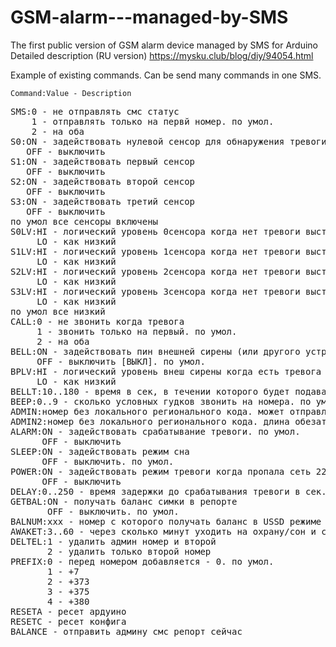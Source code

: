 # GSM-alarm---managed-by-SMS
The first public version of GSM alarm device managed by SMS for Arduino<br>
Detailed description (RU version) https://mysku.club/blog/diy/94054.html

Example of existing commands. Can be send many commands in one SMS.

<code>Command:Value - Description</code>
<pre>SMS:0 - не отправлять смс статус
    1 - отправлять только на первй номер. по умол.
    2 - на оба
S0:ON - задействовать нулевой сенсор для обнаружения тревоги
   OFF - выключить
S1:ON - задействовать первый сенсор
   OFF - выключить
S2:ON - задействовать второй сенсор
   OFF - выключить
S3:ON - задействовать третий сенсор
   OFF - выключить
по умол все сенсоры включены
S0LV:HI - логический уровень 0сенсора когда нет тревоги выставить как высокий
     LO - как низкий
S1LV:HI - логический уровень 1сенсора когда нет тревоги выставить как высокий
     LO - как низкий
S2LV:HI - логический уровень 2сенсора когда нет тревоги выставить как высокий
     LO - как низкий
S3LV:HI - логический уровень 3сенсора когда нет тревоги выставить как высокий
     LO - как низкий
по умол все низкий
CALL:0 - не звонить когда тревога
     1 - звонить только на первый. по умол.
     2 - на оба
BELL:ON - задействовать пин внешней сирены (или другого устройства) [ВКЛ] 
     OFF - выключить [ВЫКЛ]. по умол.
BPLV:HI - логический уровень внеш сирены когда есть тревога выставить как высокий. по умол.
     LO - как низкий
BELLT:10..180 - время в сек, в течении которого будет подаваться заранее выставленный лог уровень на пин внешней сирены. 30 по умол.
BEEP:0..9 - сколько условных гудков звонить на номера. по умол 3
ADMIN:номер без локального регионального кода. может отправлять команды
ADMIN2:номер без локального регионального кода. длина обезательно как в первом.
ALARM:ON - задействовать срабатывание тревоги. по умол.
      OFF - выключить
SLEEP:ON - задействовать режим сна
      OFF - выключить. по умол.
POWER:ON - задействовать режим тревоги когда пропала сеть 220. если питание только от батареи не нужен.
      OFF - выключить
DELAY:0..250 - время задержки до срабатывания тревоги в сек. через сколько будет тревога когда сенсоры уже обнаружили проникновение. 0 по умол т.е. без задержки сразу.
GETBAL:ON - получать баланс симки в репорте
       OFF - выключить. по умол.
BALNUM:ххх - номер с которого получать баланс в USSD режиме например *100#
AWAKET:3..60 - через сколько минут уходить на охрану/сон и сколько минут ждать смс команды от админа. 3 по умол.
DELTEL:1 - удалить админ номер и второй
       2 - удалить только второй номер
PREFIX:0 - перед номером добавляется - 0. по умол.
       1 - +7
       2 - +373
       3 - +375
       4 - +380
RESETA - ресет ардуино
RESETC - ресет конфига
BALANCE - отправить админу смс репорт сейчас</pre>
